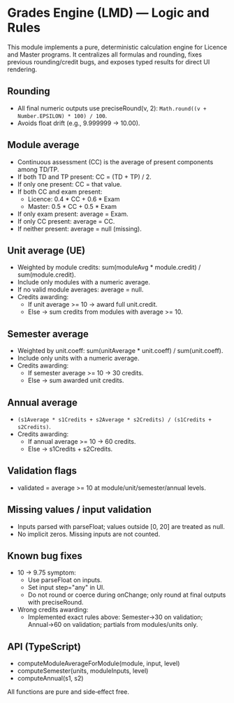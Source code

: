 # Grades Engine (LMD) — Logic and Rules

This module implements a pure, deterministic calculation engine for Licence and Master programs. It centralizes all formulas and rounding, fixes previous rounding/credit bugs, and exposes typed results for direct UI rendering.

## Rounding
- All final numeric outputs use preciseRound(v, 2): `Math.round((v + Number.EPSILON) * 100) / 100`.
- Avoids float drift (e.g., 9.999999 -> 10.00).

## Module average
- Continuous assessment (CC) is the average of present components among TD/TP.
- If both TD and TP present: CC = (TD + TP) / 2.
- If only one present: CC = that value.
- If both CC and exam present:
  - Licence: 0.4 * CC + 0.6 * Exam
  - Master: 0.5 * CC + 0.5 * Exam
- If only exam present: average = Exam.
- If only CC present: average = CC.
- If neither present: average = null (missing).

## Unit average (UE)
- Weighted by module credits: sum(moduleAvg * module.credit) / sum(module.credit).
- Include only modules with a numeric average.
- If no valid module averages: average = null.
- Credits awarding:
  - If unit average >= 10 → award full unit.credit.
  - Else → sum credits from modules with average >= 10.

## Semester average
- Weighted by unit.coeff: sum(unitAverage * unit.coeff) / sum(unit.coeff).
- Include only units with a numeric average.
- Credits awarding:
  - If semester average >= 10 → 30 credits.
  - Else → sum awarded unit credits.

## Annual average
- `(s1Average * s1Credits + s2Average * s2Credits) / (s1Credits + s2Credits)`.
- Credits awarding:
  - If annual average >= 10 → 60 credits.
  - Else → s1Credits + s2Credits.

## Validation flags
- validated = average >= 10 at module/unit/semester/annual levels.

## Missing values / input validation
- Inputs parsed with parseFloat; values outside [0, 20] are treated as null.
- No implicit zeros. Missing inputs are not counted.

## Known bug fixes
- 10 → 9.75 symptom:
  - Use parseFloat on inputs.
  - Set input step="any" in UI.
  - Do not round or coerce during onChange; only round at final outputs with preciseRound.
- Wrong credits awarding:
  - Implemented exact rules above: Semester→30 on validation; Annual→60 on validation; partials from modules/units only.

## API (TypeScript)
- computeModuleAverageForModule(module, input, level)
- computeSemester(units, moduleInputs, level)
- computeAnnual(s1, s2)

All functions are pure and side‑effect free.
